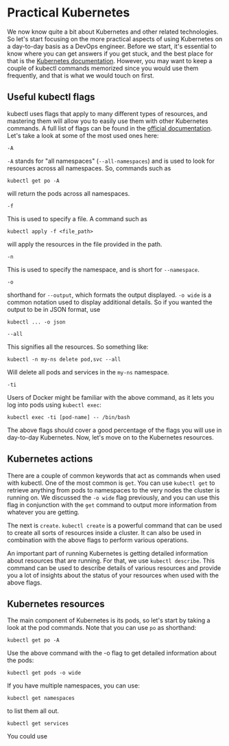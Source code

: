 # Practical Kubernetes

We now know quite a bit about Kubernetes and other related technologies. So let's start focusing on the more practical aspects of using Kubernetes on a day-to-day basis as a DevOps engineer. Before we start, it's essential to know where you can get answers if you get stuck, and the best place for that is the [Kubernetes documentation](https://kubernetes.io/docs/home/). However, you may want to keep a couple of kubectl commands memorized since you would use them frequently, and that is what we would touch on first.

## Useful kubectl flags

kubectl uses flags that apply to many different types of resources, and mastering them will allow you to easily use them with other Kubernetes commands. A full list of flags can be found in the [official documentation](https://kubernetes.io/docs/reference/kubectl/kubectl/). Let's take a look at some of the most used ones here:

```
-A
```

`-A` stands for "all namespaces" (`--all-namespaces`) and is used to look for resources across all namespaces. So, commands such as 

```
kubectl get po -A
```

will return the pods across all namespaces.

```
-f
```

This is used to specify a file. A command such as

```
kubectl apply -f <file_path>
```

will apply the resources in the file provided in the path.

```
-n
```

This is used to specify the namespace, and is short for `--namespace`.

```
-o
```

shorthand for `--output`, which formats the output displayed. `-o wide` is a common notation used to display additional details. So if you wanted the output to be in JSON format, use

```
kubectl ... -o json
```

```
--all
```

This signifies all the resources. So something like:

```
kubectl -n my-ns delete pod,svc --all
```

Will delete all pods and services in the `my-ns` namespace.

```
-ti
```

Users of Docker might be familiar with the above command, as it lets you log into pods using `kubectl exec`:

```
kubectl exec -ti [pod-name] -- /bin/bash
```

The above flags should cover a good percentage of the flags you will use in day-to-day Kubernetes. Now, let's move on to the Kubernetes resources.

## Kubernetes actions

There are a couple of common keywords that act as commands when used with kubectl. One of the most common is `get`. You can use `kubectl get` to retrieve anything from pods to namespaces to the very nodes the cluster is running on. We discussed the `-o wide` flag previously, and you can use this flag in conjunction with the `get` command to output more information from whatever you are getting.

The next is `create`. `kubectl create` is a powerful command that can be used to create all sorts of resources inside a cluster. It can also be used in combination with the above flags to perform various operations.

An important part of running Kubernetes is getting detailed information about resources that are running. For that, we use `kubectl describe`. This command can be used to describe details of various resources and provide you a lot of insights about the status of your resources when used with the above flags.

## Kubernetes resources

The main component of Kubernetes is its pods, so let's start by taking a look at the pod commands. Note that you can use `po` as shorthand:

```
kubectl get po -A
```

Use the above command with the -o flag to get detailed information about the pods:

```
kubectl get pods -o wide
```

If you have multiple namespaces, you can use:

```
kubectl get namespaces
```

to list them all out.

```
kubectl get services
```

You could use 